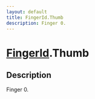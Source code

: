```yaml
---
layout: default
title: FingerId.Thumb
description: Finger 0.
---
```

# [FingerId]({{site.url}}/Pages/Reference/FingerId.html).Thumb

## Description
Finger 0.

